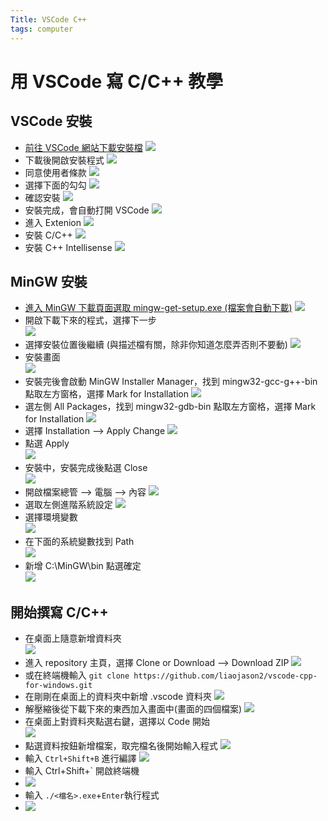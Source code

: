 ```yaml
---
Title: VSCode C++
tags: computer
---
```

# 用 VSCode 寫 C/C++ 教學

## VSCode 安裝
- [前往 VSCode 網站下載安裝檔](https://code.visualstudio.com/)
![](https://i.imgur.com/PH6FOvN.png)
- 下載後開啟安裝程式
![](https://i.imgur.com/voEpVYS.jpg)
- 同意使用者條款
![](https://i.imgur.com/mXOVHIS.jpg)
- 選擇下面的勾勾
![](https://i.imgur.com/XuIuhXa.jpg)
- 確認安裝
![](https://i.imgur.com/7acp0rC.jpg)
- 安裝完成，會自動打開 VSCode
![](https://i.imgur.com/CMYnoQ9.jpg)
- 進入 Extenion
![](https://i.imgur.com/IHotSkV.jpg)
- 安裝 C/C++
![](https://i.imgur.com/PRhX65n.jpg)
- 安裝 C++ Intellisense
![](https://i.imgur.com/f5YgDH5.jpg)

## MinGW 安裝
- [進入 MinGW 下載頁面選取 mingw-get-setup.exe (檔案會自動下載)](https://zh-tw.osdn.net/projects/mingw/releases/68260)
![](https://i.imgur.com/iQX86Gm.jpg)
- 開啟下載下來的程式，選擇下一步</br>
![](https://i.imgur.com/4NaWJd6.jpg)
- 選擇安裝位置後繼續 (與描述檔有關，除非你知道怎麼弄否則不要動)
![](https://i.imgur.com/gEoE7YR.jpg)
- 安裝畫面</br>
![](https://i.imgur.com/h2GcYTj.jpg)
- 安裝完後會啟動 MinGW Installer Manager，找到 mingw32-gcc-g++-bin 點取左方窗格，選擇 Mark for Installation
![](https://i.imgur.com/8XHfFuj.jpg)
- 選左側 All Packages，找到 mingw32-gdb-bin 點取左方窗格，選擇 Mark for Installation
![](https://i.imgur.com/VDEuDnY.jpg)
- 選擇 Installation --> Apply Change
![](https://i.imgur.com/EJWDEhB.jpg)
- 點選 Apply</br>
![](https://i.imgur.com/rRpfnKk.jpg)
- 安裝中，安裝完成後點選 Close</br>
![](https://i.imgur.com/J9Aq2Gd.jpg)
- 開啟檔案總管 --> 電腦 --> 內容
![](https://i.imgur.com/EfaLPFX.jpg)
- 選取左側進階系統設定
![](https://i.imgur.com/oJSvCZw.jpg)
- 選擇環境變數</br>
![](https://i.imgur.com/AtPQmFO.jpg)
- 在下面的系統變數找到 Path</br>
![](https://i.imgur.com/VBFVONm.jpg)
- 新增 C:\MinGW\bin 點選確定</br>
![](https://i.imgur.com/YvtKYnt.jpg)

## 開始撰寫 C/C++
 
- 在桌面上隨意新增資料夾</br>
![](https://i.imgur.com/Dcp8Qrq.jpg)
- 進入 repository 主頁，選擇 Clone or Download --> Download ZIP
![](https://i.imgur.com/C1S8tnc.jpg)
- 或在終端機輸入 `git clone https://github.com/liaojason2/vscode-cpp-for-windows.git`
- 在剛剛在桌面上的資料夾中新增 .vscode 資料夾
![](https://i.imgur.com/2zdy42E.jpg)
- 解壓縮後從下載下來的東西加入畫面中(畫面的四個檔案)
![](https://i.imgur.com/BcY9RcU.jpg)
- 在桌面上對資料夾點選右鍵，選擇以 Code 開始</br>
![](https://i.imgur.com/1skI6aw.png)
- 點選資料按鈕新增檔案，取完檔名後開始輸入程式
![](https://i.imgur.com/xmqmfvg.jpg)
- 輸入 `Ctrl+Shift+B` 進行編譯
![](https://i.imgur.com/vtZkxvr.jpg)
- 輸入 Ctrl+Shift+\` 開啟終端機
- ![](https://i.imgur.com/bQCwKAh.jpg)
- 輸入 `./<檔名>.exe`+`Enter`執行程式
- ![](https://i.imgur.com/MCajNUu.jpg)




    

